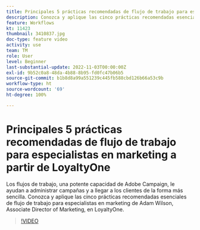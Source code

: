 ```yaml
---
title: Principales 5 prácticas recomendadas de flujo de trabajo para especialistas en marketing a partir de LoyaltyOne
description: Conozca y aplique las cinco prácticas recomendadas esenciales de flujo de trabajo para especialistas en marketing de Adam Wilson, Associate Director of Marketing, en LoyaltyOne.
feature: Workflows
kt: 11423
thumbnail: 3410837.jpg
doc-type: feature video
activity: use
team: TM
role: User
level: Beginner
last-substantial-update: 2022-11-03T00:00:00Z
exl-id: 9b52c0a8-48da-4b88-8b95-fd0fc47b06b5
source-git-commit: b1b8d8a99a551239c445fb588cbd126b66a53c9b
workflow-type: ht
source-wordcount: '69'
ht-degree: 100%

---
```


# Principales 5 prácticas recomendadas de flujo de trabajo para especialistas en marketing a partir de LoyaltyOne

Los flujos de trabajo, una potente capacidad de Adobe Campaign, le ayudan a administrar campañas y a llegar a los clientes de la forma más sencilla. Conozca y aplique las cinco prácticas recomendadas esenciales de flujo de trabajo para especialistas en marketing de Adam Wilson, Associate Director of Marketing, en LoyaltyOne.

>[!VIDEO](https://video.tv.adobe.com/v/3410837?quality=12&learn=on)

